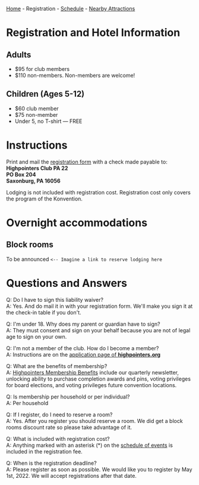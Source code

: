 [Home](index.md) - Registration - [Schedule](schedule.md) - [Nearby Attractions](nearby-attractions.md)

# Registration and Hotel Information
## Adults
- $95 for club members
- $110 non-members. Non-members are welcome! 

## Children (Ages 5-12)
- $60 club member
- $75 non-member
- Under 5, no T-shirt — FREE

# Instructions
Print and mail the [registration form](./Registration_Form_updated_2021_11_29.pdf) with a check made payable to: <br/>
**Highpointers Club PA 22<br/>
PO Box 204<br/>
Saxonburg, PA 16056**

Lodging is not included with registration cost. Registration cost only covers the program of the Konvention.

<!--
Awaiting further instructions on this...
If you would like to donate to the Highpointers Foundation, please consider rounding up to the nearest hundred increment on your check.
-->

# Overnight accommodations 
## Block rooms
To be announced `<-- Imagine a link to reserve lodging here` 

# Questions and Answers
Q: Do I have to sign this liability waiver? 
<br/>A: Yes. And do mail it in with your registration form. We'll make you sign it at the check-in table if you don't. 

Q: I'm under 18. Why does my parent or guardian have to sign? 
<br/>A: They must consent and sign on your behalf because you are not of legal age to sign on your own.

Q: I'm not a member of the club. How do I become a member?
<br/>A: Instructions are on the [application page of **highpointers.org**](https://highpointers.org/application/)

Q: What are the benefits of membership?
<br/>A: [Highpointers Membership Benefits](https://highpointers.org/membership-benefits/) include our quarterly newsletter, unlocking ability to purchase completion awards and pins, voting privileges for board elections, and voting privileges future convention locations.

Q: Is membership per household or per individual?
<br/>A: Per household

Q: If I register, do I need to reserve a room?
<br/>A: Yes. After you register you should reserve a room. We did get a block rooms discount rate so please take advantage of it.

Q: What is included with registration cost?
<br/>A: Anything marked with an asterisk (*) on the [schedule of events](schedule.md) is included in the registration fee.

Q: When is the registration deadline?
<br/>A: Please register as soon as possible. We would like you to register by May 1st, 2022. We will accept registrations after that date.